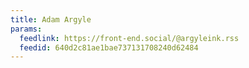 ```yaml
---
title: Adam Argyle
params:
  feedlink: https://front-end.social/@argyleink.rss
  feedid: 640d2c81ae1bae737131708240d62484
---
```

